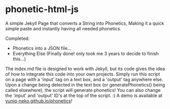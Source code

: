 # phonetic-html-js
A simple Jekyll Page that converts a String into Phonetics, Making it a quick simple paste and instantly having all needed phonetics.

Completed:
  - Phonetics into a JSON file...
  - Everything Else (Finally done! only took me 3 years to decide to finish this...)

The index.md file is designed to work with Jekyll, but its code gives the idea of how to integrate this code into your own projects.
Simply run this script on a page with a 'input' tag on a text box, and a 'output' tag anywhere else. Upon a change being detected in the text box (or generatePhonetics() being called elsewhere), the script will generate phonetics!
You can also change the 'input' and 'output' ID's at the top of the script. :)
A demo is available at [yuniq-neko.github.io/phonetics](https://yuniq-neko.github.io/phonetics)!